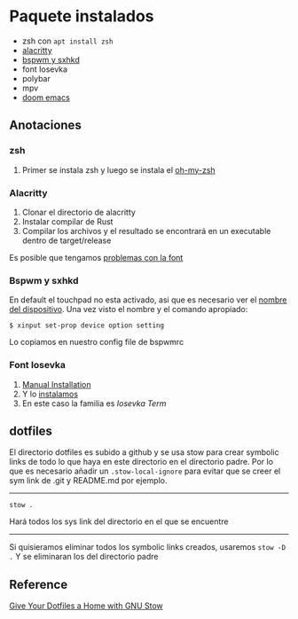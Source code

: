 # Paquete instalados
 - zsh con `apt install zsh`
 - [alacritty](https://github.com/alacritty/alacritty/blob/master/INSTALL.md#install-the-rust-compiler-with-rustup)
 - [bspwm y sxhkd](https://www.maketecheasier.com/install-configure-bspwm/)
 - font Iosevka
 - polybar
 - mpv
 - [doom emacs](https://github.com/doomemacs/doomemacs#install)


## Anotaciones
### zsh
 1. Primer se instala zsh y luego se instala el [oh-my-zsh](https://ohmyz.sh/#install)

### Alacritty
 1. Clonar el directorio de alacritty
 2. Instalar compilar de Rust
 3. Compilar los archivos y el resultado se encontrará en un executable dentro de target/release

Es posible que tengamos [problemas con la font](https://www.behova.net/fonts-in-alacritty/)

### Bspwm y sxhkd
En default el touchpad no esta activado, asi que es necesario ver el [nombre del dispositivo](https://wiki.archlinux.org/title/Libinput#Via_xinput). Una vez visto el nombre y el comando apropiado:
```
$ xinput set-prop device option setting
```
Lo copiamos en nuestro config file de bspwmrc
### Font Iosevka
 1. [Manual Installation](https://github.com/be5invis/Iosevka)
 2. Y lo [instalamos](https://www.internalpointers.com/post/install-new-fonts-linux-command-line) 
 2. En este caso la familia es _Iosevka Term_ 

## dotfiles

El directorio dotfiles es subido a github y se usa stow para crear symbolic links de todo lo que haya en este directorio en el directorio padre. Por lo que es necesario añadir un `.stow-local-ignore` para evitar que se creer el sym link de .git y README.md por ejemplo.

---

`stow .`

Hará todos los sys link del directorio en el que se encuentre

---

Si quisieramos eliminar todos los symbolic links creados, usaremos
`stow -D .`
Y se eliminaran los del directorio padre

## Reference

[Give Your Dotfiles a Home with GNU Stow](https://www.youtube.com/watch?v=CxAT1u8G7is)


